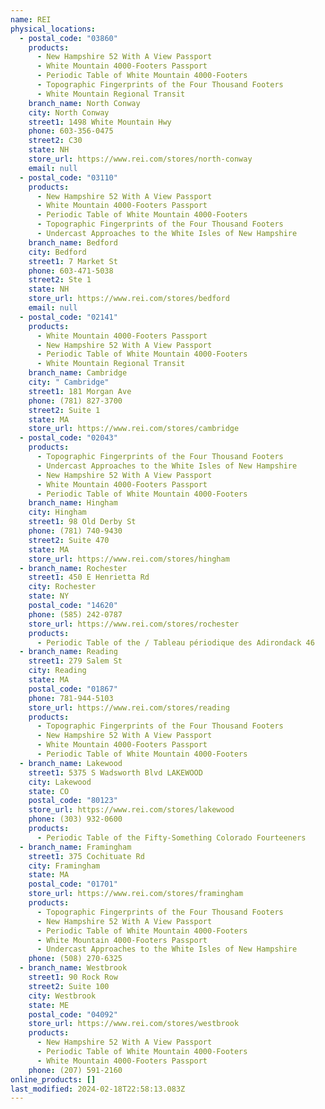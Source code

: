 ```yaml
---
name: REI
physical_locations:
  - postal_code: "03860"
    products:
      - New Hampshire 52 With A View Passport
      - White Mountain 4000-Footers Passport
      - Periodic Table of White Mountain 4000-Footers
      - Topographic Fingerprints of the Four Thousand Footers
      - White Mountain Regional Transit
    branch_name: North Conway
    city: North Conway
    street1: 1498 White Mountain Hwy
    phone: 603-356-0475
    street2: C30
    state: NH
    store_url: https://www.rei.com/stores/north-conway
    email: null
  - postal_code: "03110"
    products:
      - New Hampshire 52 With A View Passport
      - White Mountain 4000-Footers Passport
      - Periodic Table of White Mountain 4000-Footers
      - Topographic Fingerprints of the Four Thousand Footers
      - Undercast Approaches to the White Isles of New Hampshire
    branch_name: Bedford
    city: Bedford
    street1: 7 Market St
    phone: 603-471-5038
    street2: Ste 1
    state: NH
    store_url: https://www.rei.com/stores/bedford
    email: null
  - postal_code: "02141"
    products:
      - White Mountain 4000-Footers Passport
      - New Hampshire 52 With A View Passport
      - Periodic Table of White Mountain 4000-Footers
      - White Mountain Regional Transit
    branch_name: Cambridge
    city: " Cambridge"
    street1: 181 Morgan Ave
    phone: (781) 827-3700
    street2: Suite 1
    state: MA
    store_url: https://www.rei.com/stores/cambridge
  - postal_code: "02043"
    products:
      - Topographic Fingerprints of the Four Thousand Footers
      - Undercast Approaches to the White Isles of New Hampshire
      - New Hampshire 52 With A View Passport
      - White Mountain 4000-Footers Passport
      - Periodic Table of White Mountain 4000-Footers
    branch_name: Hingham
    city: Hingham
    street1: 98 Old Derby St
    phone: (781) 740-9430
    street2: Suite 470
    state: MA
    store_url: https://www.rei.com/stores/hingham
  - branch_name: Rochester
    street1: 450 E Henrietta Rd
    city: Rochester
    state: NY
    postal_code: "14620"
    phone: (585) 242-0787
    store_url: https://www.rei.com/stores/rochester
    products:
      - Periodic Table of the / Tableau périodique des Adirondack 46
  - branch_name: Reading
    street1: 279 Salem St
    city: Reading
    state: MA
    postal_code: "01867"
    phone: 781-944-5103
    store_url: https://www.rei.com/stores/reading
    products:
      - Topographic Fingerprints of the Four Thousand Footers
      - New Hampshire 52 With A View Passport
      - White Mountain 4000-Footers Passport
      - Periodic Table of White Mountain 4000-Footers
  - branch_name: Lakewood
    street1: 5375 S Wadsworth Blvd LAKEWOOD
    city: Lakewood
    state: CO
    postal_code: "80123"
    store_url: https://www.rei.com/stores/lakewood
    phone: (303) 932-0600
    products:
      - Periodic Table of the Fifty-Something Colorado Fourteeners
  - branch_name: Framingham
    street1: 375 Cochituate Rd
    city: Framingham
    state: MA
    postal_code: "01701"
    store_url: https://www.rei.com/stores/framingham
    products:
      - Topographic Fingerprints of the Four Thousand Footers
      - New Hampshire 52 With A View Passport
      - Periodic Table of White Mountain 4000-Footers
      - White Mountain 4000-Footers Passport
      - Undercast Approaches to the White Isles of New Hampshire
    phone: (508) 270-6325
  - branch_name: Westbrook
    street1: 90 Rock Row
    street2: Suite 100
    city: Westbrook
    state: ME
    postal_code: "04092"
    store_url: https://www.rei.com/stores/westbrook
    products:
      - New Hampshire 52 With A View Passport
      - Periodic Table of White Mountain 4000-Footers
      - White Mountain 4000-Footers Passport
    phone: (207) 591-2160
online_products: []
last_modified: 2024-02-18T22:58:13.083Z
---
```

